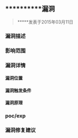 ## **********漏洞
> *****发表于2015年03月11日

### 漏洞描述

### 影响范围

### 漏洞详情

#### 漏洞位置

#### 漏洞触发条件

#### 漏洞原理

### poc/exp

### 漏洞修复建议
